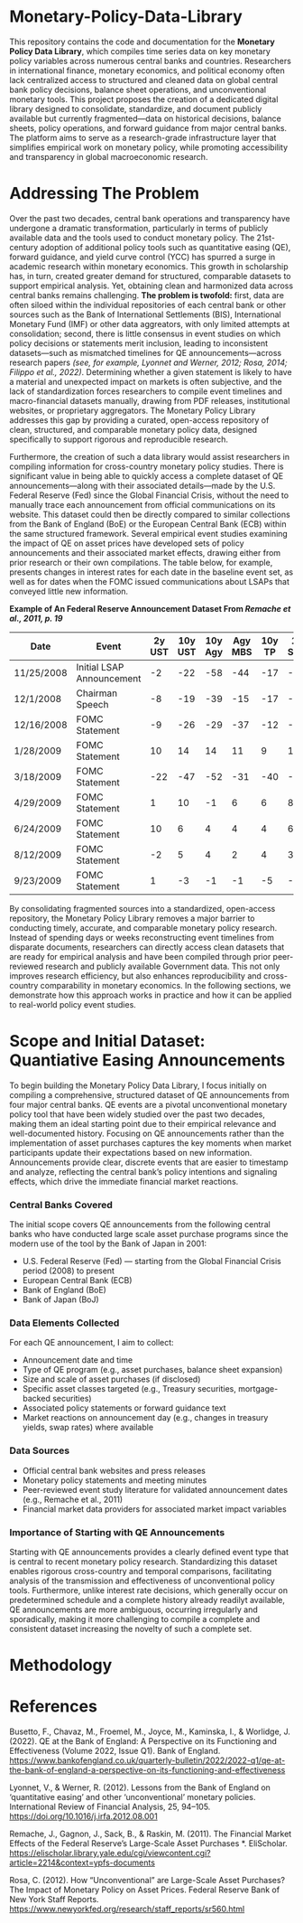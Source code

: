 # Monetary-Policy-Data-Library
This repository contains the code and documentation for the **Monetary Policy Data Library**, which compiles time series data on key monetary policy variables across numerous central banks and countries. Researchers in international finance, monetary economics, and political economy often lack centralized access to structured and cleaned data on global central bank policy decisions, balance sheet operations, and unconventional monetary tools. This project proposes the creation of a dedicated digital library designed to consolidate, standardize, and document publicly available but currently fragmented—data on historical decisions, balance sheets, policy operations, and forward guidance from major central banks. The platform aims to serve as a research-grade infrastructure layer that simplifies empirical work on monetary policy, while promoting accessibility and transparency in global macroeconomic research.

# Addressing The Problem
Over the past two decades, central bank operations and transparency have undergone a dramatic transformation, particularly in terms of publicly available data and the tools used to conduct monetary policy. The 21st-century adoption of additional policy tools such as quantitative easing (QE), forward guidance, and yield curve control (YCC) has spurred a surge in academic research within monetary economics. This growth in scholarship has, in turn, created greater demand for structured, comparable datasets to support empirical analysis. Yet, obtaining clean and harmonized data across central banks remains challenging. **The problem is twofold:** first, data are often siloed within the individual repositories of each central bank or other sources such as the Bank of International Settlements (BIS), International Monetary Fund (IMF) or other data aggreators, with only limited attempts at consolidation; second, there is little consensus in event studies on which policy decisions or statements merit inclusion, leading to inconsistent datasets—such as mismatched timelines for QE announcements—across research papers _(see, for example, Lyonnet and Werner, 2012; Rosa, 2014; Filippo et al., 2022)_. Determining whether a given statement is likely to have a material and unexpected impact on markets is often subjective, and the lack of standardization forces researchers to compile event timelines and macro-financial datasets manually, drawing from PDF releases, institutional websites, or proprietary aggregators. The Monetary Policy Library addresses this gap by providing a curated, open-access repository of clean, structured, and comparable monetary policy data, designed specifically to support rigorous and reproducible research. 

Furthermore, the creation of such a data library would assist researchers in compiling information for cross-country monetary policy studies. There is significant value in being able to quickly access a complete dataset of QE announcements—along with their associated details—made by the U.S. Federal Reserve (Fed) since the Global Financial Crisis, without the need to manually trace each announcement from official communications on its website. This dataset could then be directly compared to similar collections from the Bank of England (BoE) or the European Central Bank (ECB) within the same structured framework. Several empirical event studies examining the impact of QE on asset prices have developed sets of policy announcements and their associated market effects, drawing either from prior research or their own compilations. The table below, for example, presents changes in interest rates for each date in the baseline event set, as well as for dates when the FOMC issued communications about LSAPs that conveyed little new information. 

**Example of An Federal Reserve Announcement Dataset From _Remache et al., 2011, p. 19_**

| Date       | Event                                 | 2y UST | 10y UST | 10y Agy | Agy MBS | 10y TP | 10y Swap | Baa Index |
|------------|---------------------------------------|--------|---------|---------|----------|--------|----------|-----------|
| 11/25/2008 | Initial LSAP Announcement             | -2     | -22     | -58     | -44      | -17    | -29      | -18       |
| 12/1/2008  | Chairman Speech                        | -8     | -19     | -39     | -15      | -17    | -17      | -12       |
| 12/16/2008 | FOMC Statement                        | -9     | -26     | -29     | -37      | -12    | -32      | -11       |
| 1/28/2009 | FOMC Statement                         | 10     | 14      | 14      | 11       | 9      | 14       | 2         |
| 3/18/2009 | FOMC Statement                         | -22    | -47     | -52     | -31     | -40    | -39      | -29       |
| 4/29/2009  | FOMC Statement                         | 1      | 10      | -1      | 6        | 6      | 8        | 3         |
| 6/24/2009 | FOMC Statement                         | 10     | 6       | 4       | 4        | 4      | 6        | 5         |
| 8/12/2009 | FOMC Statement                         | -2     | 5       | 4       | 2        | 4      | 3        | 2         |
| 9/23/2009 | FOMC Statement                         | 1      | -3      | -1      | -1       | -5     | -5       | -4        |

By consolidating fragmented sources into a standardized, open-access repository, the Monetary Policy Library removes a major barrier to conducting timely, accurate, and comparable monetary policy research. Instead of spending days or weeks reconstructing event timelines from disparate documents, researchers can directly access clean datasets that are ready for empirical analysis and have been compiled through prior peer-reviewed research and publicly available Government data. This not only improves research efficiency, but also enhances reproducibility and cross-country comparability in monetary economics. In the following sections, we demonstrate how this approach works in practice and how it can be applied to real-world policy event studies.

# Scope and Initial Dataset: Quantiative Easing Announcements

To begin building the Monetary Policy Data Library, I focus initially on compiling a comprehensive, structured dataset of QE announcements from four major central banks. QE events are a pivotal unconventional monetary policy tool that have been widely studied over the past two decades, making them an ideal starting point due to their empirical relevance and well-documented history. Focusing on QE announcements rather than the implementation of asset purchases captures the key moments when market participants update their expectations based on new information. Announcements provide clear, discrete events that are easier to timestamp and analyze, reflecting the central bank’s policy intentions and signaling effects, which drive the immediate financial market reactions.

### Central Banks Covered  
The initial scope covers QE announcements from the following central banks who have conducted large scale asset purchase programs since the modern use of the tool by the Bank of Japan in 2001:

- U.S. Federal Reserve (Fed) — starting from the Global Financial Crisis period (2008) to present  
- European Central Bank (ECB)  
- Bank of England (BoE)  
- Bank of Japan (BoJ)  

### Data Elements Collected  
For each QE announcement, I aim to collect:

- Announcement date and time  
- Type of QE program (e.g., asset purchases, balance sheet expansion)  
- Size and scale of asset purchases (if disclosed)  
- Specific asset classes targeted (e.g., Treasury securities, mortgage-backed securities)  
- Associated policy statements or forward guidance text  
- Market reactions on announcement day (e.g., changes in treasury yields, swap rates) where available  

### Data Sources  
- Official central bank websites and press releases  
- Monetary policy statements and meeting minutes  
- Peer-reviewed event study literature for validated announcement dates (e.g., Remache et al., 2011)  
- Financial market data providers for associated market impact variables  

### Importance of Starting with QE Announcements  
Starting with QE announcements provides a clearly defined event type that is central to recent monetary policy research. Standardizing this dataset enables rigorous cross-country and temporal comparisons, facilitating analysis of the transmission and effectiveness of unconventional policy tools. Furthermore, unlike interest rate decisions, which generally occur on predetermined schedule and a complete history already readilyt available, QE announcements are more ambiguous, occurring irregularly and sporadically, making it more challenging to compile a complete and consistent dataset increasing the novelty of such a complete set.

# Methodology

# References
Busetto, F., Chavaz, M., Froemel, M., Joyce, M., Kaminska, I., & Worlidge, J. (2022). QE at the Bank of England: A Perspective on its Functioning and Effectiveness (Volume 2022, Issue Q1). Bank of England. https://www.bankofengland.co.uk/quarterly-bulletin/2022/2022-q1/qe-at-the-bank-of-england-a-perspective-on-its-functioning-and-effectiveness

Lyonnet, V., & Werner, R. (2012). Lessons from the Bank of England on ‘quantitative easing’ and other ‘unconventional’ monetary policies. International Review of Financial Analysis, 25, 94–105. https://doi.org/10.1016/j.irfa.2012.08.001

Remache, J., Gagnon, J., Sack, B., & Raskin, M. (2011). The Financial Market Effects of the Federal Reserve’s Large-Scale Asset Purchases *. EliScholar. https://elischolar.library.yale.edu/cgi/viewcontent.cgi?article=2214&context=ypfs-documents

Rosa, C. (2012). How “Unconventional” are Large-Scale Asset Purchases? The Impact of Monetary Policy on Asset Prices. Federal Reserve Bank of New York Staff Reports. https://www.newyorkfed.org/research/staff_reports/sr560.html
